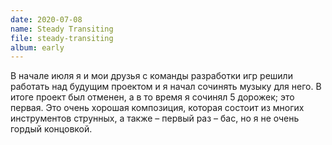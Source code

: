 ```yaml
---
date: 2020-07-08
name: Steady Transiting
file: steady-transiting
album: early
---
```


В начале июля я и мои друзья с команды разработки игр решили работать над будущим проектом и я начал сочинять музыку для него. В итоге проект был отменен, а в то время я сочинял 5 дорожек; это первая. Это очень хорошая композиция, которая состоит из многих инструментов струнных, а также – первый раз – бас, но я не очень гордый концовкой.
